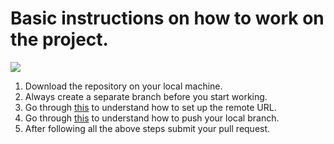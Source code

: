 # Basic instructions on how to work on the project.
![](https://www.amrita.edu/sites/default/files/smart-india-hackathon-2019.jpg)
1. Download the repository on your local machine.
2. Always create a separate branch before you start working.
3. Go through [this](https://help.github.com/articles/changing-a-remote-s-url/) to understand how to set up the remote URL.
4. Go through [this](https://stackoverflow.com/questions/2765421/how-do-i-push-a-new-local-branch-to-a-remote-git-repository-and-track-it-too) to understand how to push your local branch.
5. After following all the above steps submit your pull request.

